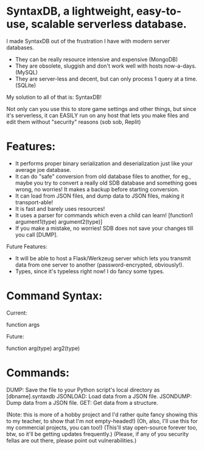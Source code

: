 # SyntaxDB, a lightweight, easy-to-use, scalable serverless database.

I made SyntaxDB out of the frustration I have with modern server databases.

- They can be really resource intensive and expensive (MongoDB)
- They are obsolete, sluggish and don't work well with hosts now-a-days. (MySQL)
- They are server-less and decent, but can only process 1 query at a time. (SQLite)

My solution to all of that is: SyntaxDB!

Not only can you use this to store game settings and other things, but since it's serverless, it can EASILY run on any host that lets you make files and edit them without "security" reasons (sob sob, Replit)

# Features:
- It performs proper binary serialization and deserialization just like your average joe database.
- It can do "safe" conversion from old database files to another, for eg., maybe you try to convert a really old SDB database and something goes wrong, no worries! It makes a backup before starting conversion.
- It can load from JSON files, and dump data to JSON files, making it transport-able!
- It is fast and barely uses resources!
- It uses a parser for commands which even a child can learn! [function1 argument1(type) argument2(type)]
- If you make a mistake, no worries! SDB does not save your changes till you call [DUMP].

Future Features:
- It will be able to host a Flask/Werkzeug server which lets you transmit data from one server to another (password-encrypted, obviously!).
- Types, since it's typeless right now! I do fancy some types.

# Command Syntax:
Current:

function args

Future:

function arg(type) arg2(type)

# Commands:
DUMP: Save the file to your Python script's local directory as [dbname].syntaxdb
JSONLOAD: Load data from a JSON file.
JSONDUMP: Dump data from a JSON file.
GET: Get data from a structure.

(Note: this is more of a hobby project and I'd rather quite fancy showing this to my teacher, to show that I'm not empty-headed!)
(Oh, also, I'll use this for my commercial projects, you can too!)
(This'll stay open-source forever too, btw, so it'll be getting updates frequently.)
(Please, if any of you security fellas are out there, please point out vulnerabilities.)
